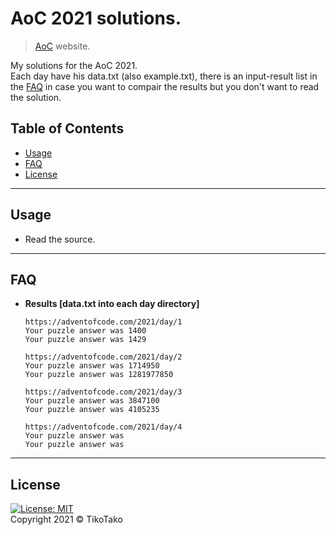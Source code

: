 # AoC 2021 solutions.

> [AoC](https://adventofcode.com/2021) website.

My solutions for the AoC 2021.<br />
Each day have his data.txt (also example.txt), there is an input-result list in the [FAQ](#faq) in case you want to compair the results but you don't want to read the solution.

## Table of Contents

- [Usage](#Usage)
- [FAQ](#faq)
- [License](#license)

---

## Usage

- Read the source.

---

## FAQ
- **Results [data.txt into each day directory]**
    ```<language>
    https://adventofcode.com/2021/day/1
    Your puzzle answer was 1400
    Your puzzle answer was 1429
    ```
    ```<language>
    https://adventofcode.com/2021/day/2
    Your puzzle answer was 1714950
    Your puzzle answer was 1281977850
    ```
    ```<language>
    https://adventofcode.com/2021/day/3
    Your puzzle answer was 3847100
    Your puzzle answer was 4105235
    ```
    ```<language>
    https://adventofcode.com/2021/day/4
    Your puzzle answer was 
    Your puzzle answer was 
    ```
    
---

## License
[![License: MIT](https://img.shields.io/badge/License-MIT-lightgreen)](https://raw.githubusercontent.com/TikoTako/TikoTako/main/Licenze/MIT)<br/>
Copyright 2021 © TikoTako
